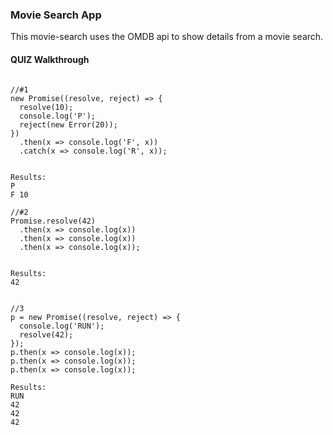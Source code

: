 ### Movie Search App

This movie-search uses the OMDB api to show details from a movie search.


#### QUIZ Walkthrough

```

//#1
new Promise((resolve, reject) => {
  resolve(10);
  console.log('P');
  reject(new Error(20));
})
  .then(x => console.log('F', x))
  .catch(x => console.log('R', x));


Results: 
P
F 10

//#2
Promise.resolve(42)
  .then(x => console.log(x))
  .then(x => console.log(x))
  .then(x => console.log(x));


Results: 
42


//3
p = new Promise((resolve, reject) => {
  console.log('RUN');
  resolve(42);
});
p.then(x => console.log(x));
p.then(x => console.log(x));
p.then(x => console.log(x));

Results:
RUN
42
42
42


```
